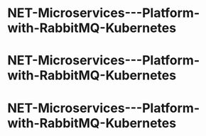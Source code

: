 # NET-Microservices---Platform-with-RabbitMQ-Kubernetes
# NET-Microservices---Platform-with-RabbitMQ-Kubernetes
# NET-Microservices---Platform-with-RabbitMQ-Kubernetes
